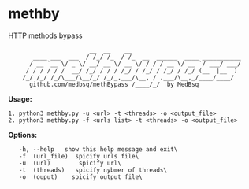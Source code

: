 # methby

HTTP methods  bypass  


            
                           __  __    __                               
           ____ ___  ___  / /_/ /_  / /_  __  ______  ____ ___________
          / __ `__ \/ _ \/ __/ __ \/ __ \/ / / / __ \/ __ `/ ___/ ___/
         / / / / / /  __/ /_/ / / / /_/ / /_/ / /_/ / /_/ (__  |__  ) 
        /_/ /_/ /_/\___/\__/_/ /_/_.___/\__, / .___/\__,_/____/____/
          github.com/medbsq/methBypass /____/_/  by MedBsq
                                                                       
            
**Usage:**
```
1. python3 methby.py -u <url> -t <threads> -o <output_file>
2. python3 methby.py -f <urls list> -t <threads> -o <output_file>
```

**Options:**
```
   -h, --help   show this help message and exit\
   -f  (url_file)  spicify urls file\
   -u  (url)        spicify url\
   -t  (threads)   spicify nybmer of threads\
   -o  (ouput)    spicify output file\
```
